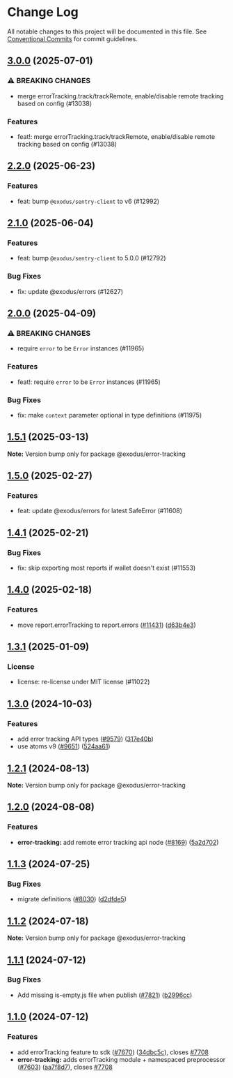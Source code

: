 # Change Log

All notable changes to this project will be documented in this file.
See [Conventional Commits](https://conventionalcommits.org) for commit guidelines.

## [3.0.0](https://github.com/ExodusMovement/exodus-hydra/compare/@exodus/error-tracking@2.2.0...@exodus/error-tracking@3.0.0) (2025-07-01)

### ⚠ BREAKING CHANGES

- merge errorTracking.track/trackRemote, enable/disable remote tracking based on config (#13038)

### Features

- feat!: merge errorTracking.track/trackRemote, enable/disable remote tracking based on config (#13038)

## [2.2.0](https://github.com/ExodusMovement/exodus-hydra/compare/@exodus/error-tracking@2.1.0...@exodus/error-tracking@2.2.0) (2025-06-23)

### Features

- feat: bump `@exodus/sentry-client` to v6 (#12992)

## [2.1.0](https://github.com/ExodusMovement/exodus-hydra/compare/@exodus/error-tracking@2.0.0...@exodus/error-tracking@2.1.0) (2025-06-04)

### Features

- feat: bump `@exodus/sentry-client` to 5.0.0 (#12792)

### Bug Fixes

- fix: update @exodus/errors (#12627)

## [2.0.0](https://github.com/ExodusMovement/exodus-hydra/compare/@exodus/error-tracking@1.5.1...@exodus/error-tracking@2.0.0) (2025-04-09)

### ⚠ BREAKING CHANGES

- require `error` to be `Error` instances (#11965)

### Features

- feat!: require `error` to be `Error` instances (#11965)

### Bug Fixes

- fix: make `context` parameter optional in type definitions (#11975)

## [1.5.1](https://github.com/ExodusMovement/exodus-hydra/compare/@exodus/error-tracking@1.5.0...@exodus/error-tracking@1.5.1) (2025-03-13)

**Note:** Version bump only for package @exodus/error-tracking

## [1.5.0](https://github.com/ExodusMovement/exodus-hydra/compare/@exodus/error-tracking@1.4.1...@exodus/error-tracking@1.5.0) (2025-02-27)

### Features

- feat: update @exodus/errors for latest SafeError (#11608)

## [1.4.1](https://github.com/ExodusMovement/exodus-hydra/compare/@exodus/error-tracking@1.4.0...@exodus/error-tracking@1.4.1) (2025-02-21)

### Bug Fixes

- fix: skip exporting most reports if wallet doesn't exist (#11553)

## [1.4.0](https://github.com/ExodusMovement/exodus-hydra/compare/@exodus/error-tracking@1.3.1...@exodus/error-tracking@1.4.0) (2025-02-18)

### Features

- move report.errorTracking to report.errors ([#11431](https://github.com/ExodusMovement/exodus-hydra/issues/11431)) ([d63b4e3](https://github.com/ExodusMovement/exodus-hydra/commit/d63b4e35660ce200da53cb8b035a20a24ce15508))

## [1.3.1](https://github.com/ExodusMovement/exodus-hydra/compare/@exodus/error-tracking@1.3.0...@exodus/error-tracking@1.3.1) (2025-01-09)

### License

- license: re-license under MIT license (#11022)

## [1.3.0](https://github.com/ExodusMovement/exodus-hydra/compare/@exodus/error-tracking@1.2.1...@exodus/error-tracking@1.3.0) (2024-10-03)

### Features

- add error tracking API types ([#9579](https://github.com/ExodusMovement/exodus-hydra/issues/9579)) ([317e40b](https://github.com/ExodusMovement/exodus-hydra/commit/317e40bde1007f7d192379ab390e3aed0a6ebd1a))
- use atoms v9 ([#9651](https://github.com/ExodusMovement/exodus-hydra/issues/9651)) ([524aa61](https://github.com/ExodusMovement/exodus-hydra/commit/524aa61f69c81e6ac00b2f94ea830688a105b3e4))

## [1.2.1](https://github.com/ExodusMovement/exodus-hydra/compare/@exodus/error-tracking@1.2.0...@exodus/error-tracking@1.2.1) (2024-08-13)

**Note:** Version bump only for package @exodus/error-tracking

## [1.2.0](https://github.com/ExodusMovement/exodus-hydra/compare/@exodus/error-tracking@1.1.3...@exodus/error-tracking@1.2.0) (2024-08-08)

### Features

- **error-tracking:** add remote error tracking api node ([#8169](https://github.com/ExodusMovement/exodus-hydra/issues/8169)) ([5a2d702](https://github.com/ExodusMovement/exodus-hydra/commit/5a2d702126d81bfb934c2598b732e62d23370f03))

## [1.1.3](https://github.com/ExodusMovement/exodus-hydra/compare/@exodus/error-tracking@1.1.2...@exodus/error-tracking@1.1.3) (2024-07-25)

### Bug Fixes

- migrate definitions ([#8030](https://github.com/ExodusMovement/exodus-hydra/issues/8030)) ([d2dfde5](https://github.com/ExodusMovement/exodus-hydra/commit/d2dfde55dfa843eb52842f64b3aac3a6f9a59069))

## [1.1.2](https://github.com/ExodusMovement/exodus-hydra/compare/@exodus/error-tracking@1.1.1...@exodus/error-tracking@1.1.2) (2024-07-18)

**Note:** Version bump only for package @exodus/error-tracking

## [1.1.1](https://github.com/ExodusMovement/exodus-hydra/compare/@exodus/error-tracking@1.1.0...@exodus/error-tracking@1.1.1) (2024-07-12)

### Bug Fixes

- Add missing is-empty.js file when publish ([#7821](https://github.com/ExodusMovement/exodus-hydra/issues/7821)) ([b2996cc](https://github.com/ExodusMovement/exodus-hydra/commit/b2996cc2cc8591a7b4dc21b4508429d0b962c101))

## [1.1.0](https://github.com/ExodusMovement/exodus-hydra/compare/@exodus/error-tracking@1.0.0...@exodus/error-tracking@1.1.0) (2024-07-12)

### Features

- add errorTracking feature to sdk ([#7670](https://github.com/ExodusMovement/exodus-hydra/issues/7670)) ([34dbc5c](https://github.com/ExodusMovement/exodus-hydra/commit/34dbc5c1f0b94ef4213dfaec788790c475eb962c)), closes [#7708](https://github.com/ExodusMovement/exodus-hydra/issues/7708)
- **error-tracking:** adds errorTracking module + namespaced preprocessor ([#7603](https://github.com/ExodusMovement/exodus-hydra/issues/7603)) ([aa7f8d7](https://github.com/ExodusMovement/exodus-hydra/commit/aa7f8d75aad88f83495c963f7271331a87181467)), closes [#7708](https://github.com/ExodusMovement/exodus-hydra/issues/7708)
